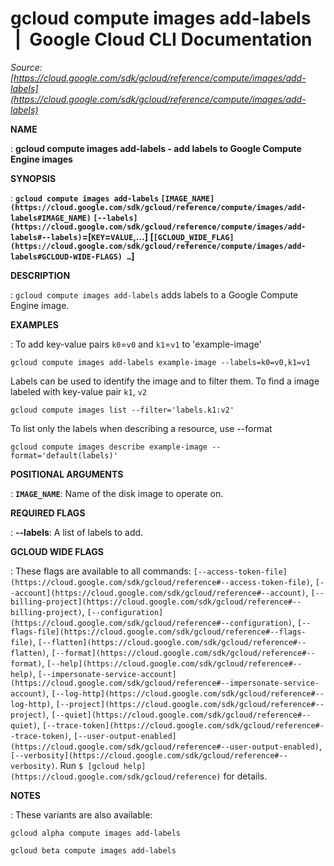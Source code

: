 # gcloud compute images add-labels  |  Google Cloud CLI Documentation

*Source: [https://cloud.google.com/sdk/gcloud/reference/compute/images/add-labels](https://cloud.google.com/sdk/gcloud/reference/compute/images/add-labels)*

**NAME**

: **gcloud compute images add-labels - add labels to Google Compute Engine images**

**SYNOPSIS**

: **`gcloud compute images add-labels` `[IMAGE_NAME](https://cloud.google.com/sdk/gcloud/reference/compute/images/add-labels#IMAGE_NAME)` `[--labels](https://cloud.google.com/sdk/gcloud/reference/compute/images/add-labels#--labels)`=[`KEY`=`VALUE`,…] [`[GCLOUD_WIDE_FLAG](https://cloud.google.com/sdk/gcloud/reference/compute/images/add-labels#GCLOUD-WIDE-FLAGS) …`]**

**DESCRIPTION**

: `gcloud compute images add-labels` adds labels to a Google Compute
Engine image.

**EXAMPLES**

: To add key-value pairs
``k0``=``v0``
and
``k1``=``v1``
to 'example-image'

```
gcloud compute images add-labels example-image --labels=k0=v0,k1=v1
```

Labels can be used to identify the image and to filter them. To find a image
labeled with key-value pair ``k1``,
``v2``

```
gcloud compute images list --filter='labels.k1:v2'
```

To list only the labels when describing a resource, use --format

```
gcloud compute images describe example-image --format='default(labels)'
```

**POSITIONAL ARGUMENTS**

: **`IMAGE_NAME`**:
Name of the disk image to operate on.

**REQUIRED FLAGS**

: **--labels**:
A list of labels to add.

**GCLOUD WIDE FLAGS**

: These flags are available to all commands: `[--access-token-file](https://cloud.google.com/sdk/gcloud/reference#--access-token-file)`,
`[--account](https://cloud.google.com/sdk/gcloud/reference#--account)`, `[--billing-project](https://cloud.google.com/sdk/gcloud/reference#--billing-project)`,
`[--configuration](https://cloud.google.com/sdk/gcloud/reference#--configuration)`,
`[--flags-file](https://cloud.google.com/sdk/gcloud/reference#--flags-file)`,
`[--flatten](https://cloud.google.com/sdk/gcloud/reference#--flatten)`, `[--format](https://cloud.google.com/sdk/gcloud/reference#--format)`, `[--help](https://cloud.google.com/sdk/gcloud/reference#--help)`, `[--impersonate-service-account](https://cloud.google.com/sdk/gcloud/reference#--impersonate-service-account)`,
`[--log-http](https://cloud.google.com/sdk/gcloud/reference#--log-http)`,
`[--project](https://cloud.google.com/sdk/gcloud/reference#--project)`, `[--quiet](https://cloud.google.com/sdk/gcloud/reference#--quiet)`, `[--trace-token](https://cloud.google.com/sdk/gcloud/reference#--trace-token)`, `[--user-output-enabled](https://cloud.google.com/sdk/gcloud/reference#--user-output-enabled)`,
`[--verbosity](https://cloud.google.com/sdk/gcloud/reference#--verbosity)`.
Run `$ [gcloud help](https://cloud.google.com/sdk/gcloud/reference)` for details.

**NOTES**

: These variants are also available:

```
gcloud alpha compute images add-labels
```

```
gcloud beta compute images add-labels
```